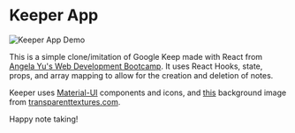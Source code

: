 # Keeper App

<img src="https://github.com/timmybytes/Keeper-App/tree/master/src/KeeperApp.gif" alt="Keeper App Demo" />

This is a simple clone/imitation of Google Keep made with React from [Angela Yu's Web Development Bootcamp](https://www.udemy.com/course/the-complete-web-development-bootcamp/). It uses React Hooks, state, props, and array mapping to allow for the creation and deletion of notes.

Keeper uses [Material-UI](https://material-ui.com/) components and icons, and [this](https://www.transparenttextures.com/patterns/cubes.png) background image from [transparenttextures.com](https://www.transparenttextures.com/).

Happy note taking!
